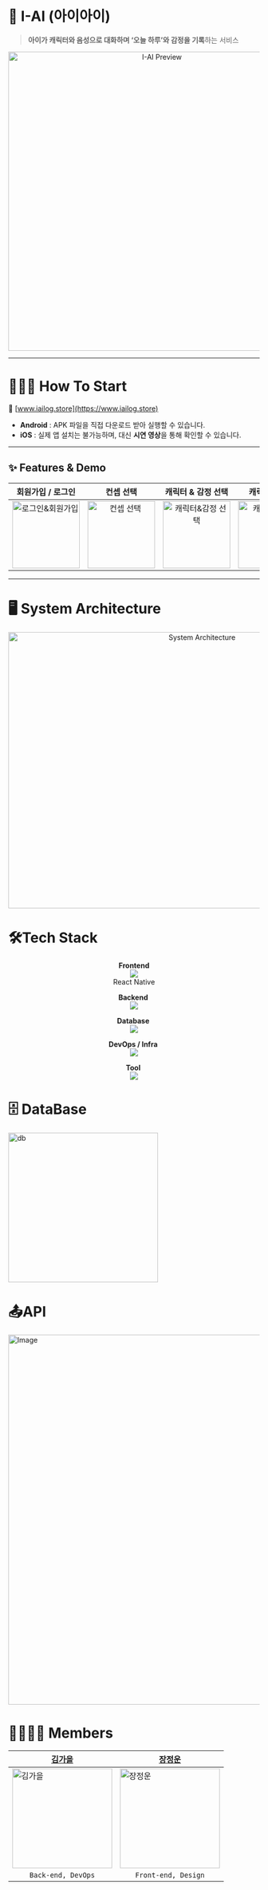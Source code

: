# 🧸 I-AI (아이아이)
> **아이가 캐릭터와 음성으로 대화하며 ‘오늘 하루’와 감정을 기록**하는 서비스

<p align="center">
  <img src="https://github.com/user-attachments/assets/c5255ffa-ddb6-4f1b-94e0-3665c7c896d2" width="600" alt="I-AI Preview"/>
</p>

---

# 🧑🏼‍💻 How To Start
🔗 [www.iailog.store](https://www.iailog.store)

- **Android** : APK 파일을 직접 다운로드 받아 실행할 수 있습니다.
- **iOS** : 실제 앱 설치는 불가능하며, 대신 **시연 영상**을 통해 확인할 수 있습니다.

---
## ✨ Features & Demo

| **회원가입 / 로그인** | **컨셉 선택** | **캐릭터 & 감정 선택** | **캐릭터와 대화** | **그림일기 + 리포트** | **기록보러가기** |
|:-------------------:|:------------:|:--------------------:|:----------------:|:----------------:|:----------------:|
| <img src="https://github.com/user-attachments/assets/8a76e505-0f55-4583-9d9a-ed838677999c" width="135" alt="로그인&회원가입"> | <img src="https://github.com/user-attachments/assets/cf133c6a-19fb-41c6-8967-718c6c308b48" width="135" alt="컨셉 선택"> | <img src="https://github.com/user-attachments/assets/2d47ba9d-df42-4898-8c78-adf9622b64d2" width="135" alt="캐릭터&감정 선택"> | <img src="https://github.com/user-attachments/assets/9e13d8b2-b506-4801-a1d6-e8c265091504" width="135" alt="캐릭터와 대화"> | <img src="https://github.com/user-attachments/assets/fa07dc54-32fd-498e-98b2-8aae44631d7b" width="135" alt="그림일기 + 리포트 생성"> | <img src="https://github.com/user-attachments/assets/78f28b3b-1ee8-41b9-82b7-54b47ec76da2" width="135" alt="기록보러가기"> |

---
# 🖥️ System Architecture
<p align="center">
  <img width="761" height="554" alt="System Architecture" src="https://github.com/user-attachments/assets/f339f0a3-8d29-4e7e-9a21-bd50c214d1aa" />
</p>


# 🛠️Tech Stack
<p align="center">
<strong> Frontend <br></strong>
<a href="https://skillicons.dev">
  <img src="https://skillicons.dev/icons?i=react" />
</a>
<br/>React Native
</p>

<p align="center">
<strong> Backend <br></strong>
<a href="https://skillicons.dev">
    <img src="https://skillicons.dev/icons?i=nestjs" />
  </a>
</p>

<p align="center">
<strong> Database <br></strong>
<a href="https://skillicons.dev">
    <img src="https://skillicons.dev/icons?i=mysql" />
  </a>
</p>

<p align="center">
  <strong> DevOps / Infra <br></strong>
  <a href="https://skillicons.dev">
    <img src="https://skillicons.dev/icons?i=nginx,docker,aws" />
  </a>
</p>

<p align="center">
<strong> Tool <br></strong>
  <a href="https://skillicons.dev">
    <img src="https://skillicons.dev/icons?i=figma,postman,notion" />
  </a>
</p>

# 🗄️ DataBase
<img src="https://github.com/user-attachments/assets/b88ac5d7-7dff-4648-84eb-81121d3f1c03" width="300" alt="db">


# 📤API
<img width="1321" height="742" alt="Image" src="https://github.com/user-attachments/assets/dc2b0a7f-5ed1-4a2c-8e81-f1cfd363b875" />



# 👨‍👩‍👧‍👦 Members

| [김가을](https://github.com/fallkim) | [장정운](https://github.com/jeongwoonjjang) |
|------|------|
| <img width="200" alt="김가을" src="https://github.com/user-attachments/assets/a80ae98a-aefc-4563-871c-c596c5161cce"/> | <img width="200" alt="장정운" src="https://github.com/user-attachments/assets/a130ee83-76d0-4644-a924-f91bb287363a"> |
| <div align="center">`Back-end, DevOps`</div> | <div align="center">`Front-end, Design`</div> |

